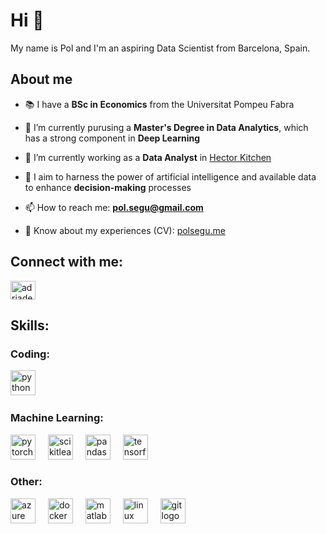<h1 align="left">Hi 👋</h1>

<p align="left">My name is Pol and I'm an aspiring Data Scientist from Barcelona, Spain.</p>

<h2 align="left">About me</h2>

- 📚 I have a **BSc in Economics** from the Universitat Pompeu Fabra

- 🌱 I’m currently purusing a  **Master's Degree in Data Analytics**, which has a strong component in **Deep Learning**

- 🔭 I’m currently working as a **Data Analyst** in [Hector Kitchen](https://www.hectorkitchen.com/)

- 🎯 I aim to harness the power of artificial intelligence and available data to enhance **decision-making** processes

- 📫 How to reach me: **pol.segu@gmail.com**

- 📄 Know about my experiences (CV): [polsegu.me](https://polsegu.me/)

<h2 align="left">Connect with me:</h2>
<p align="left">
<a href="https://linkedin.com/in/polsegu" target="blank"><img align="center" src="https://raw.githubusercontent.com/rahuldkjain/github-profile-readme-generator/master/src/images/icons/Social/linked-in-alt.svg" alt="adriadejuan" height="30" width="40" /></a>
</p>

<h2 align="left">Skills:</h2>

<h3 align="left">Coding:</h3>
<div align="left">
  <img src="https://cdn.jsdelivr.net/gh/devicons/devicon/icons/python/python-original.svg" height="40" alt="python logo"  />
  <img width="12" />
</div>

<h3 align="left">Machine Learning:</h3>
<div align="left">
  <img src="https://cdn.jsdelivr.net/gh/devicons/devicon/icons/pytorch/pytorch-original.svg" height="40" alt="pytorch logo"  />
  <img width="12" />
  <img src="https://cdn.jsdelivr.net/gh/devicons/devicon/icons/scikitlearn/scikitlearn-original.svg" height="40" alt="scikitlearn logo"  />
  <img width="12" />
  <img src="https://cdn.jsdelivr.net/gh/devicons/devicon/icons/pandas/pandas-original.svg" height="40" alt="pandas logo"  />
  <img width="12" />
  <img src="https://cdn.jsdelivr.net/gh/devicons/devicon/icons/tensorflow/tensorflow-original.svg" height="40" alt="tensorflow logo"  />
</div>

<h3 align="left">Other:</h3>
<div align="left">
  <img src="https://cdn.jsdelivr.net/gh/devicons/devicon/icons/azure/azure-original.svg" height="40" alt="azure logo"  />
  <img width="12" />
  <img src="https://cdn.jsdelivr.net/gh/devicons/devicon/icons/docker/docker-original.svg" height="40" alt="docker logo"  />
  <img width="12" />
  <img src="https://cdn.jsdelivr.net/gh/devicons/devicon/icons/matlab/matlab-original.svg" height="40" alt="matlab logo"  />
  <img width="12" />
  <img src="https://cdn.jsdelivr.net/gh/devicons/devicon/icons/linux/linux-original.svg" height="40" alt="linux logo"  />
  <img width="12" />
  <img src="https://cdn.jsdelivr.net/gh/devicons/devicon/icons/git/git-original.svg" height="40" alt="git logo"  />
</div>
  
</div>

<h2 align="left"> </h2>
